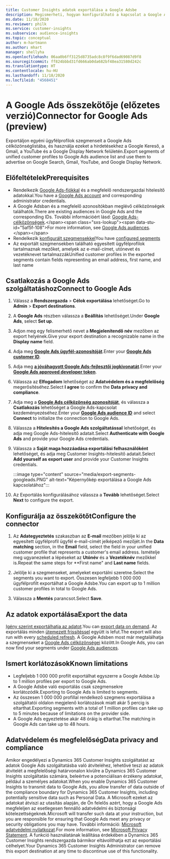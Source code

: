 ```yaml
---
title: Customer Insights adatok exportálása a Google Adsbe
description: Megismerheti, hogyan konfigurálható a kapcsolat a Google Adsszal.
ms.date: 11/18/2020
ms.reviewer: philk
ms.service: customer-insights
ms.subservice: audience-insights
ms.topic: conceptual
author: m-hartmann
ms.author: mhart
manager: shellyha
ms.openlocfilehash: 06aa0b6ff3125d8735adc8c8f9f6dad69087d9f8
ms.sourcegitcommit: ff824bbbd31fd666ab0da682bf48ea31580d242c
ms.translationtype: HT
ms.contentlocale: hu-HU
ms.lasthandoff: 11/18/2020
ms.locfileid: "4568451"
---
```

# <a name="connector-for-google-ads-preview"></a><span data-ttu-id="5af5f-103">A Google Ads összekötője (előzetes verzió)</span><span class="sxs-lookup"><span data-stu-id="5af5f-103">Connector for Google Ads (preview)</span></span>

<span data-ttu-id="5af5f-104">Exportáljon egyéni ügyfélprofilok szegmenseit a Google Ads célközönséglistába, és használja ezeket a hirdetésekhez a Google Kereső, a Gmail, a YouTube és a Google Display Network felületén.</span><span class="sxs-lookup"><span data-stu-id="5af5f-104">Export segments of unified customer profiles to Google Ads audience list and use them to advertise on Google Search, Gmail, YouTube, and Google Display Network.</span></span> 

## <a name="prerequisites"></a><span data-ttu-id="5af5f-105">Előfeltételek</span><span class="sxs-lookup"><span data-stu-id="5af5f-105">Prerequisites</span></span>

-   <span data-ttu-id="5af5f-106">Rendelkezik [Google Ads-fiókkal](https://ads.google.com/) és a megfelelő rendszergazdai hitelesítő adatokkal.</span><span class="sxs-lookup"><span data-stu-id="5af5f-106">You have a [Google Ads account](https://ads.google.com/) and corresponding administrator credentials.</span></span>
-   <span data-ttu-id="5af5f-107">A Google Adsban és a megfelelő azonosítókban meglévő célközönségek találhatók.</span><span class="sxs-lookup"><span data-stu-id="5af5f-107">There are existing audiences in Google Ads and the corresponding IDs.</span></span> <span data-ttu-id="5af5f-108">További információért lásd: [Google Ads-célközönségek](https://support.google.com/google-ads/answer/7558048?hl=en#:~:text=Audience%20lists%20is%20a%20section,Display%20Network%20through%20remarketing%20campaigns.).</span><span class="sxs-lookup"><span data-stu-id="5af5f-108">For more information, see [Google Ads audiences](https://support.google.com/google-ads/answer/7558048?hl=en#:~:text=Audience%20lists%20is%20a%20section,Display%20Network%20through%20remarketing%20campaigns.).</span></span>
-   <span data-ttu-id="5af5f-109">Rendelkezik [konfigurált szegmensekkel](segments.md)</span><span class="sxs-lookup"><span data-stu-id="5af5f-109">You have [configured segments](segments.md)</span></span>
-   <span data-ttu-id="5af5f-110">Az exportált szegmensekben található egyesített ügyfélprofilok tartalmaznak mezőket, amelyek az e-mail-címet, utónevet és vezetéknevet tartalmazzák</span><span class="sxs-lookup"><span data-stu-id="5af5f-110">Unified customer profiles in the exported segments contain fields representing an email address, first name, and last name</span></span>

## <a name="connect-to-google-ads"></a><span data-ttu-id="5af5f-111">Csatlakozás a Google Ads szolgáltatáshoz</span><span class="sxs-lookup"><span data-stu-id="5af5f-111">Connect to Google Ads</span></span>

1. <span data-ttu-id="5af5f-112">Válassz a **Rendszergazda** > **Célok exportálása** lehetőséget.</span><span class="sxs-lookup"><span data-stu-id="5af5f-112">Go to **Admin** > **Export destinations**.</span></span>

1. <span data-ttu-id="5af5f-113">A **Google Ads** részben válassza a **Beállítás** lehetőséget.</span><span class="sxs-lookup"><span data-stu-id="5af5f-113">Under **Google Ads**, select **Set up**.</span></span>

1. <span data-ttu-id="5af5f-114">Adjon meg egy felismerhető nevet a **Megjelenítendő név** mezőben az export helyének.</span><span class="sxs-lookup"><span data-stu-id="5af5f-114">Give your export destination a recognizable name in the **Display name** field.</span></span>

1. <span data-ttu-id="5af5f-115">Adja meg **[Google Ads ügyfél-azonosítóját](https://support.google.com/google-ads/answer/1704344)**.</span><span class="sxs-lookup"><span data-stu-id="5af5f-115">Enter your **[Google Ads customer ID](https://support.google.com/google-ads/answer/1704344)**.</span></span>

1. <span data-ttu-id="5af5f-116">Adja meg **[a jóváhagyott Google Ads-fejlesztői jogkivonatát](https://developers.google.com/google-ads/api/docs/first-call/dev-token)**.</span><span class="sxs-lookup"><span data-stu-id="5af5f-116">Enter your **[Google Ads approved developer token](https://developers.google.com/google-ads/api/docs/first-call/dev-token)**.</span></span>

1. <span data-ttu-id="5af5f-117">Válassza az **Elfogadom** lehetőséget az **Adatvédelem és a megfelelőség** megerősítéséhez.</span><span class="sxs-lookup"><span data-stu-id="5af5f-117">Select **I agree** to confirm the **Data privacy and compliance**.</span></span>

1. <span data-ttu-id="5af5f-118">Adja meg a **[Google Ads célközönség azonosítóját](https://support.google.com/google-ads/answer/7558048?hl=en#:~:text=Audience%20lists%20is%20a%20section,Display%20Network%20through%20remarketing%20campaigns.)**, és válassza a **Csatlakozás** lehetőséget a Google Ads-kapcsolat kezdeményezéséhez.</span><span class="sxs-lookup"><span data-stu-id="5af5f-118">Enter your **[Google Ads audience ID](https://support.google.com/google-ads/answer/7558048?hl=en#:~:text=Audience%20lists%20is%20a%20section,Display%20Network%20through%20remarketing%20campaigns.)** and select **Connect** to initialize the connection to Google Ads.</span></span>

1. <span data-ttu-id="5af5f-119">Válassza a **Hitelesítés a Google Ads szolgáltatással** lehetőséget, és adja meg Google Ads-hitelesítő adatait.</span><span class="sxs-lookup"><span data-stu-id="5af5f-119">Select **Authenticate with Google Ads** and provide your Google Ads credentials.</span></span>

1. <span data-ttu-id="5af5f-120">Válassza a **Saját maga hozzáadása exportálási felhasználóként** lehetőséget, és adja meg Customer Insights-hitelesítő adatait.</span><span class="sxs-lookup"><span data-stu-id="5af5f-120">Select **Add yourself as export user** and provide your Customer Insights credentials.</span></span>

   :::image type="content" source="media/export-segments-googleads.PNG" alt-text="Képernyőkép exportálása a Google Ads kapcsolatához":::

1. <span data-ttu-id="5af5f-122">Az Exportálás konfigurálásához válassza a **Tovább** lehetőséget.</span><span class="sxs-lookup"><span data-stu-id="5af5f-122">Select **Next** to configure the export.</span></span>

## <a name="configure-the-connector"></a><span data-ttu-id="5af5f-123">Konfigurálja az összekötőt</span><span class="sxs-lookup"><span data-stu-id="5af5f-123">Configure the connector</span></span>

1. <span data-ttu-id="5af5f-124">Az **Adategyeztetés** szakaszban az **E-mail** mezőben jelölje ki az egyesített ügyfélprofil ügyfél e-mail-címét jelképező mezőjét.</span><span class="sxs-lookup"><span data-stu-id="5af5f-124">In the **Data matching** section, in the **Email** field, select the field in your unified customer profile that represents a customer's email address.</span></span> <span data-ttu-id="5af5f-125">Ismételje meg ugyanezeket a lépéseket az **Utónév** és a **Vezetéknév** mezőkkel is.</span><span class="sxs-lookup"><span data-stu-id="5af5f-125">Repeat the same steps for \*\*First name" and **Last name** fields.</span></span>

1. <span data-ttu-id="5af5f-126">Jelölje ki a szegmenseket, amelyeket exportálni szeretne.</span><span class="sxs-lookup"><span data-stu-id="5af5f-126">Select the segments you want to export.</span></span> <span data-ttu-id="5af5f-127">Összesen legfeljebb 1 000 000 ügyfélprofilt exportálhat a Google Adsbe.</span><span class="sxs-lookup"><span data-stu-id="5af5f-127">You can export up to 1 million customer profiles in total to Google Ads.</span></span>

1. <span data-ttu-id="5af5f-128">Válassza a **Mentés** parancsot.</span><span class="sxs-lookup"><span data-stu-id="5af5f-128">Select **Save**.</span></span>

## <a name="export-the-data"></a><span data-ttu-id="5af5f-129">Az adatok exportálása</span><span class="sxs-lookup"><span data-stu-id="5af5f-129">Export the data</span></span>

<span data-ttu-id="5af5f-130">[Igény szerint exportálhatja az adatot](export-destinations.md).</span><span class="sxs-lookup"><span data-stu-id="5af5f-130">You can [export data on demand](export-destinations.md).</span></span> <span data-ttu-id="5af5f-131">Az exportálás minden [ütemezett frissítéssel](system.md#schedule-tab) együtt is lefut.</span><span class="sxs-lookup"><span data-stu-id="5af5f-131">The export will also run with every [scheduled refresh](system.md#schedule-tab).</span></span> <span data-ttu-id="5af5f-132">A Google Adsben most már megtalálhatja a szegmenseket a [Google Ads célközönségei](https://support.google.com/google-ads/answer/7558048?hl=en/) között.</span><span class="sxs-lookup"><span data-stu-id="5af5f-132">In Google Ads, you can now find your segments under [Google Ads audiences](https://support.google.com/google-ads/answer/7558048?hl=en/).</span></span>

## <a name="known-limitations"></a><span data-ttu-id="5af5f-133">Ismert korlátozások</span><span class="sxs-lookup"><span data-stu-id="5af5f-133">Known limitations</span></span>

- <span data-ttu-id="5af5f-134">Legfeljebb 1 000 000 profilt exportálhat egyszerre a Google Adsbe.</span><span class="sxs-lookup"><span data-stu-id="5af5f-134">Up to 1 million profiles per export to Google Ads.</span></span>
- <span data-ttu-id="5af5f-135">A Google Adsbe való exportálás csak szegmensekre korlátozódik.</span><span class="sxs-lookup"><span data-stu-id="5af5f-135">Exporting to Google Ads is limited to segments.</span></span>
- <span data-ttu-id="5af5f-136">Az összesen 1 000 000 profillal rendelkező szegmens exportálása a szolgáltatói oldalon megjelenő korlátozások miatt akár 5 percig is eltarthat.</span><span class="sxs-lookup"><span data-stu-id="5af5f-136">Exporting segments with a total of 1 million profiles can take up to 5 minutes because of limitations on the provider side.</span></span> 
- <span data-ttu-id="5af5f-137">A Google Ads egyeztetése akár 48 óráig is eltarthat.</span><span class="sxs-lookup"><span data-stu-id="5af5f-137">The matching in Google Ads can take up to 48 hours.</span></span>

## <a name="data-privacy-and-compliance"></a><span data-ttu-id="5af5f-138">Adatvédelem és megfelelőség</span><span class="sxs-lookup"><span data-stu-id="5af5f-138">Data privacy and compliance</span></span>

<span data-ttu-id="5af5f-139">Amikor engedélyezi a Dynamics 365 Customer Insights szolgáltatást az adatok Google Ads szolgáltatásba való átviteléhez, lehetővé teszi az adatok átvitelét a megfelelőségi határvonalon kívülre a Dynamics 365 Customer Insights szolgáltatás számára, beleértve a potenciálisan érzékeny adatokat, például a személyes adatokat.</span><span class="sxs-lookup"><span data-stu-id="5af5f-139">When you enable Dynamics 365 Customer Insights to transmit data to Google Ads, you allow transfer of data outside of the compliance boundary for Dynamics 365 Customer Insights, including potentially sensitive data such as Personal Data.</span></span> <span data-ttu-id="5af5f-140">A Microsoft ezeket az adatokat átviszi az utasítás alapján, de Ön felelős azért, hogy a Google Ads megfeleljen az esetlegesen fennálló adatvédelmi és biztonsági kötelezettségeknek.</span><span class="sxs-lookup"><span data-stu-id="5af5f-140">Microsoft will transfer such data at your instruction, but you are responsible for ensuring that Google Ads meet any privacy or security obligations you may have.</span></span> <span data-ttu-id="5af5f-141">További információ: [Microsoft adatvédelmi nyilatkozat](https://go.microsoft.com/fwlink/?linkid=396732).</span><span class="sxs-lookup"><span data-stu-id="5af5f-141">For more information, see [Microsoft Privacy Statement](https://go.microsoft.com/fwlink/?linkid=396732).</span></span>
<span data-ttu-id="5af5f-142">A funkció használatának leállítása érdekében a Dynamics 365 Customer Insights rendszergazda bármikor eltávolíthatja ezt az exportálási célhelyet.</span><span class="sxs-lookup"><span data-stu-id="5af5f-142">Your Dynamics 365 Customer Insights Administrator can remove this export destination at any time to discontinue use of this functionality.</span></span>
